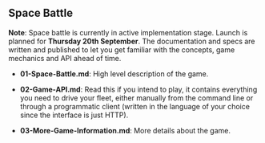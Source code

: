 ## Space Battle

**Note**: Space battle is currently in active implementation stage. Launch is planned for **Thursday 20th September**. The documentation and specs are written and published to let you get familiar with the concepts, game mechanics and API ahead of time. 

- **01-Space-Battle.md**: High level description of the game.

- **02-Game-API.md**: Read this if you intend to play, it contains everything you need to drive your fleet, either manually from the command line or through a programmatic client (written in the language of your choice since the interface is just HTTP).

- **03-More-Game-Information.md**: More details about the game.